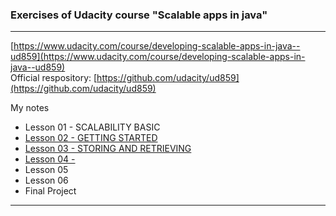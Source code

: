### Exercises of Udacity course "Scalable apps in java"  
---  

[https://www.udacity.com/course/developing-scalable-apps-in-java--ud859](https://www.udacity.com/course/developing-scalable-apps-in-java--ud859)  
Official respository: [https://github.com/udacity/ud859](https://github.com/udacity/ud859)

My notes
 * Lesson 01 - SCALABILITY BASIC
 * [Lesson 02 - GETTING STARTED](https://docs.google.com/document/d/1klePdOncbYG_nPtHo6PiGOOJUQutyIbgYOZ9gXGGPoA/edit?usp=sharing)
 * [Lesson 03 - STORING AND RETRIEVING](https://docs.google.com/document/d/1lQlsVYqyfbIxO4jHsb5L_02R5EcJIpOsRVEr2IfgE0Q/edit?usp=sharing)
 * [Lesson 04 - ](https://docs.google.com/document/d/1Ejpd7YMCRCj7lpJcYboc2f9ljLkcucjXpflecdnY20M/edit?usp=sharing)
 * Lesson 05
 * Lesson 06
 * Final Project  

--- 
